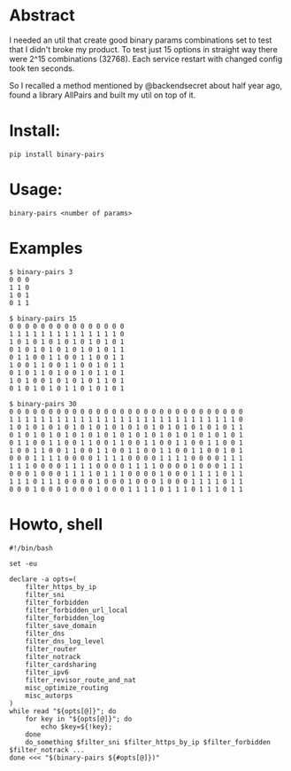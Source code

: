 # Abstract

I needed an util that create good binary params combinations set to test that I didn't broke my product. To test just 15 options in straight way there were 2^15 combinations (32768). Each service restart with changed config took ten seconds.

So I recalled a method mentioned by @backendsecret about half year ago, found a library AllPairs and built my util on top of it.

# Install:
```
pip install binary-pairs
```

# Usage:
```
binary-pairs <number of params>
```

# Examples
```
$ binary-pairs 3
0 0 0
1 1 0
1 0 1
0 1 1

$ binary-pairs 15
0 0 0 0 0 0 0 0 0 0 0 0 0 0 0
1 1 1 1 1 1 1 1 1 1 1 1 1 1 0
1 0 1 0 1 0 1 0 1 0 1 0 1 0 1
0 1 0 1 0 1 0 1 0 1 0 1 0 1 1
0 1 1 0 0 1 1 0 0 1 1 0 0 1 1
1 0 0 1 1 0 0 1 1 0 0 1 0 1 1
0 1 0 1 1 0 1 0 0 1 0 1 1 0 1
1 0 1 0 0 1 0 1 0 1 0 1 1 0 1
0 1 0 1 0 1 0 1 1 0 1 0 1 0 1

$ binary-pairs 30
0 0 0 0 0 0 0 0 0 0 0 0 0 0 0 0 0 0 0 0 0 0 0 0 0 0 0 0 0 0
1 1 1 1 1 1 1 1 1 1 1 1 1 1 1 1 1 1 1 1 1 1 1 1 1 1 1 1 1 0
1 0 1 0 1 0 1 0 1 0 1 0 1 0 1 0 1 0 1 0 1 0 1 0 1 0 1 0 1 1
0 1 0 1 0 1 0 1 0 1 0 1 0 1 0 1 0 1 0 1 0 1 0 1 0 1 0 1 0 1
0 1 1 0 0 1 1 0 0 1 1 0 0 1 1 0 0 1 1 0 0 1 1 0 0 1 1 0 0 1
1 0 0 1 1 0 0 1 1 0 0 1 1 0 0 1 1 0 0 1 1 0 0 1 1 0 0 1 0 1
0 0 0 1 1 1 1 0 0 0 0 1 1 1 1 0 0 0 0 1 1 1 1 0 0 0 0 1 1 1
1 1 1 0 0 0 0 1 1 1 1 0 0 0 0 1 1 1 1 0 0 0 0 1 0 0 0 1 1 1
0 0 0 1 0 0 0 1 1 1 1 0 1 1 1 0 0 0 0 1 0 0 0 1 1 1 1 0 1 1
1 1 1 0 1 1 1 0 0 0 0 1 0 0 0 1 0 0 0 1 0 0 0 1 1 1 1 0 1 1
0 0 0 1 0 0 0 1 0 0 0 1 0 0 0 1 1 1 1 0 1 1 1 0 1 1 1 0 1 1
```

# Howto, shell
``` shell
#!/bin/bash

set -eu

declare -a opts=(
    filter_https_by_ip
    filter_sni
    filter_forbidden
    filter_forbidden_url_local
    filter_forbidden_log
    filter_save_domain
    filter_dns
    filter_dns_log_level
    filter_router
    filter_notrack
    filter_cardsharing
    filter_ipv6
    filter_revisor_route_and_nat
    misc_optimize_routing
    misc_autorps
)
while read "${opts[@]}"; do
    for key in "${opts[@]}"; do
        echo $key=${!key};
    done
    do_something $filter_sni $filter_https_by_ip $filter_forbidden $filter_notrack ...
done <<< "$(binary-pairs ${#opts[@]})"
```
